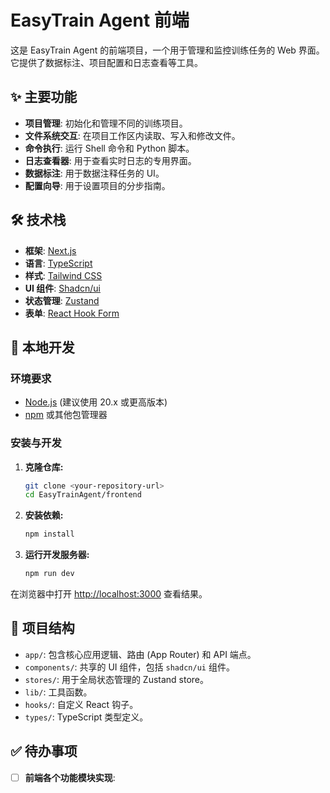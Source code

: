 # EasyTrain Agent 前端

这是 EasyTrain Agent 的前端项目，一个用于管理和监控训练任务的 Web 界面。它提供了数据标注、项目配置和日志查看等工具。

## ✨ 主要功能

- **项目管理**: 初始化和管理不同的训练项目。
- **文件系统交互**: 在项目工作区内读取、写入和修改文件。
- **命令执行**: 运行 Shell 命令和 Python 脚本。
- **日志查看器**: 用于查看实时日志的专用界面。
- **数据标注**: 用于数据注释任务的 UI。
- **配置向导**: 用于设置项目的分步指南。

## 🛠️ 技术栈

- **框架**: [Next.js](https://nextjs.org/)
- **语言**: [TypeScript](https://www.typescriptlang.org/)
- **样式**: [Tailwind CSS](https://tailwindcss.com/)
- **UI 组件**: [Shadcn/ui](https://ui.shadcn.com/)
- **状态管理**: [Zustand](https://github.com/pmndrs/zustand)
- **表单**: [React Hook Form](https://react-hook-form.com/)

## 🚀 本地开发

### 环境要求

- [Node.js](https.nodejs.org/) (建议使用 20.x 或更高版本)
- [npm](https://www.npmjs.com/) 或其他包管理器

### 安装与开发

1.  **克隆仓库:**
    ```bash
    git clone <your-repository-url>
    cd EasyTrainAgent/frontend
    ```

2.  **安装依赖:**
    ```bash
    npm install
    ```

3.  **运行开发服务器:**
    ```bash
    npm run dev
    ```

在浏览器中打开 [http://localhost:3000](http://localhost:3000) 查看结果。

## 📂 项目结构

- `app/`: 包含核心应用逻辑、路由 (App Router) 和 API 端点。
- `components/`: 共享的 UI 组件，包括 `shadcn/ui` 组件。
- `stores/`: 用于全局状态管理的 Zustand store。
- `lib/`: 工具函数。
- `hooks/`: 自定义 React 钩子。
- `types/`: TypeScript 类型定义。

## ✅ 待办事项

- [ ] **前端各个功能模块实现**: 
